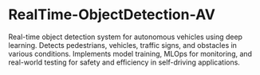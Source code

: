 # RealTime-ObjectDetection-AV
Real-time object detection system for autonomous vehicles using deep learning. Detects pedestrians, vehicles, traffic signs, and obstacles in various conditions. Implements model training, MLOps for monitoring, and real-world testing for safety and efficiency in self-driving applications.
